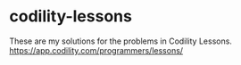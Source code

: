 # codility-lessons

These are my solutions for the problems in Codility Lessons.
https://app.codility.com/programmers/lessons/
